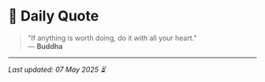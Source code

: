 # 📜 Daily Quote

> "If anything is worth doing, do it with all your heart."  
> — **Buddha**

---

_Last updated: 07 May 2025 ⏳_
